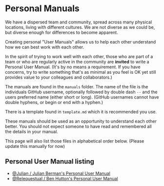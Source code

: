 # Personal Manuals

We have a dispersed team and community, spread across many physical locations, living with different cultures. We are not diverse as we could be, but diverse enough for differences to become apparent.

Creating personal "User Manuals" allows us to help each other understand how we can best work with each other.

In the spirit of trying to work well with each other, those who are part of a team or who are regularly active in the community are **invited** to write a Personal User Manual. (It's by no means a requirement. If you have concerns, try to write something that's as minimal as you feel is OK yet still provides value to your colleagues and collaborators.)

The manuals are found in the `manuals` folder.
The name of the file is the individuals GitHub username, optionally followed by double dash `--` and the users preferred name (either short or long). (GitHub usernames cannot have double hyphens, or begin or end with a hyphen.)

There is a template found in `template.md` which it is recommended you use.

These manuals should be used as an opportunity to understand each other better. You should not expect someone to have read and remembered all the details in your manual.

This page will also list those files in alphabetical order below.
(Please update this manually for now)

## Personal User Manual listing

- [@Julian / Julian Berman's Personal User Manual](manuals/julian.md)
- [@Relequestual / Ben Hutton's Personal User Manual](manuals/relequestual--ben-hutton.md)

